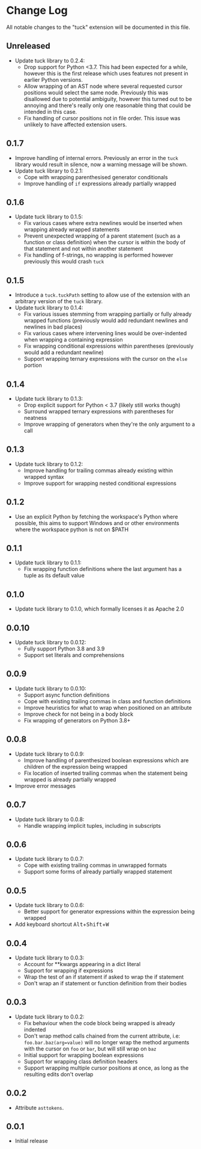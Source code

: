 # Change Log

All notable changes to the "tuck" extension will be documented in this file.

## Unreleased

- Update tuck library to 0.2.4:
  - Drop support for Python <3.7. This had been expected for a while, however
    this is the first release which uses features not present in earlier Python
    versions.
  - Allow wrapping of an AST node where several requested cursor positions would
    select the same node. Previously this was disallowed due to potential
    ambiguity, however this turned out to be annoying and there's really only
    one reasonable thing that could be intended in this case.
  - Fix handling of cursor positions not in file order. This issue was unlikely
    to have affected extension users.

## 0.1.7

- Improve handling of internal errors. Previously an error in the `tuck` library
  would result in silence, now a warning message will be shown.
- Update tuck library to 0.2.1:
  - Cope with wrapping parenthesised generator conditionals
  - Improve handling of `if` expressions already partially wrapped

## 0.1.6

- Update tuck library to 0.1.5:
  - Fix various cases where extra newlines would be inserted when wrapping
    already wrapped statements
  - Prevent unexpected wrapping of a parent statement (such as a function or
    class definition) when the cursor is within the body of that statement and
    not within another statement
  - Fix handling of f-strings, no wrapping is performed however previously this
    would crash `tuck`

## 0.1.5

- Introduce a `tuck.tuckPath` setting to allow use of the extension with an
  arbitrary version of the `tuck` library.
- Update tuck library to 0.1.4:
  - Fix various issues stemming from wrapping partially or fully already wrapped
    functions (previously would add redundant newlines and newlines in bad places)
  - Fix various cases where intervening lines would be over-indented when
    wrapping a containing expression
  - Fix wrapping conditional expressions within parentheses (previously would
    add a redundant newline)
  - Support wrapping ternary expressions with the cursor on the `else` portion

## 0.1.4

- Update tuck library to 0.1.3:
  - Drop explicit support for Python < 3.7 (likely still works though)
  - Surround wrapped ternary expressions with parentheses for neatness
  - Improve wrapping of generators when they're the only argument to a call

## 0.1.3

- Update tuck library to 0.1.2:
  - Improve handling for trailing commas already existing within wrapped syntax
  - Improve support for wrapping nested conditional expressions

## 0.1.2

- Use an explicit Python by fetching the workspace's Python where possible, this
  aims to support Windows and or other environments where the workspace python
  is not on $PATH

## 0.1.1

- Update tuck library to 0.1.1:
  - Fix wrapping function definitions where the last argument has a tuple as its
    default value

## 0.1.0

- Update tuck library to 0.1.0, which formally licenses it as Apache 2.0

## 0.0.10

- Update tuck library to 0.0.12:
  - Fully support Python 3.8 and 3.9
  - Support set literals and comprehensions

## 0.0.9

- Update tuck library to 0.0.10:
  - Support async function definitions
  - Cope with existing trailing commas in class and function definitions
  - Improve heuristics for what to wrap when positioned on an attribute
  - Improve check for not being in a body block
  - Fix wrapping of generators on Python 3.8+

## 0.0.8

- Update tuck library to 0.0.9:
  - Improve handling of parenthesized boolean expressions which are children of
    the expression being wrapped
  - Fix location of inserted trailing commas when the statement being wrapped is
    already partially wrapped
- Improve error messages

## 0.0.7

- Update tuck library to 0.0.8:
  - Handle wrapping implicit tuples, including in subscripts

## 0.0.6

- Update tuck library to 0.0.7:
  - Cope with existing trailing commas in unwrapped formats
  - Support some forms of already partially wrapped statement

## 0.0.5

- Update tuck library to 0.0.6:
  - Better support for generator expressions within the expression being wrapped
- Add keyboard shortcut <kbd>Alt</kbd>+<kbd>Shift</kbd>+<kbd>W</kbd>

## 0.0.4

- Update tuck library to 0.0.3:
  - Account for **kwargs appearing in a dict literal
  - Support for wrapping if expressions
  - Wrap the test of an if statement if asked to wrap the if statement
  - Don't wrap an if statement or function definition from their bodies

## 0.0.3

- Update tuck library to 0.0.2:
  - Fix behaviour when the code block being wrapped is already indented
  - Don't wrap method calls chained from the current attribute, i.e:
    `foo.bar.baz(arg=value)` will no longer wrap the method arguments with the
    cursor on `foo` or `bar`, but will still wrap on `baz`
  - Initial support for wrapping boolean expressions
  - Support for wrapping class definition headers
  - Support wrapping multiple cursor positions at once, as long as the resulting
    edits don't overlap

## 0.0.2

- Attribute `asttokens`.

## 0.0.1

- Initial release
